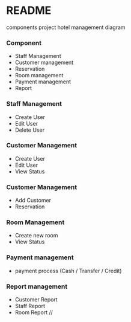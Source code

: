 # README #

components project hotel management diagram

### Component ###

* Staff Management
* Customer management
* Reservation
* Room management
* Payment management
* Report

### Staff Management ###
* Create User 
* Edit User
* Delete User
	
### Customer Management ###
* Create User 
* Edit User
* View Status

### Customer Management ###
* Add Customer
* Reservation

### Room Management ###
* Create new room
* View Status

### Payment management ###
* payment process (Cash / Transfer / Credit)

### Report management ###
* Customer Report
* Staff Report
* Room Report
//
